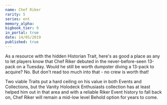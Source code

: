 ```yaml
---
name: Chef Riker
rarity: 5
series: ent
memory_alpha:
bigbook_tier: 9
in_portal: true
date: 14/05/2019
published: true
---
```


As a resource with the hidden Historian Trait, here's as good a place as any to let players know that Chef Riker debuted in the never-before-seen 13-pack on a Tuesday. Would he still be worth dumpster diving a 13-pack to acquire? No. But don't read too much into that - no crew is worth that!

Two viable Traits put a hard ceiling on his value in both Events and Collections, but the Vanity Holodeck Enthusiasts collection has at least helped him out in that area and with a reliable Riker Event history to fall back on, Chef Riker will remain a mid-low level Behold option for years to come.
